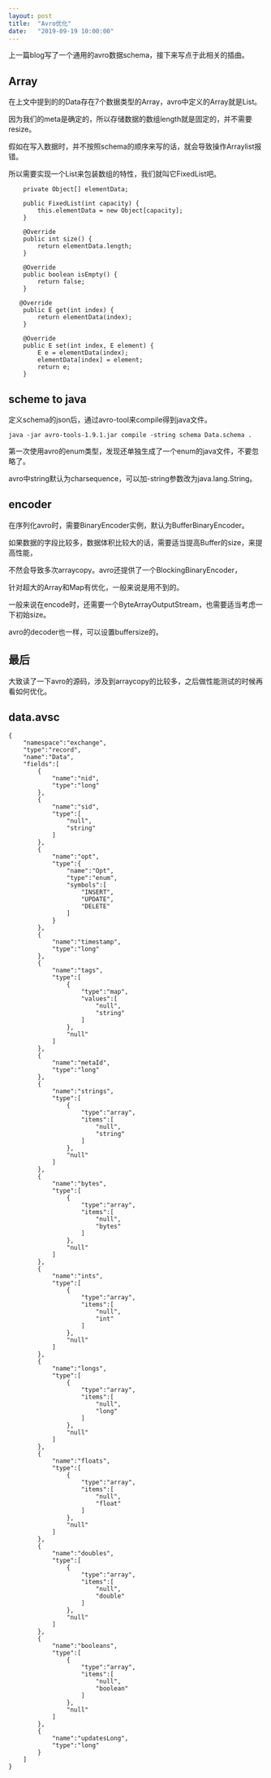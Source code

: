 ```yaml
---
layout: post
title:  "Avro优化"
date:   "2019-09-19 10:00:00"
---
```


上一篇blog写了一个通用的avro数据schema，接下来写点于此相关的插曲。

## Array

在上文中提到的的Data存在7个数据类型的Array，avro中定义的Array就是List。

因为我们的meta是确定的，所以存储数据的数组length就是固定的，并不需要resize。

假如在写入数据时，并不按照schema的顺序来写的话，就会导致操作Arraylist报错。

所以需要实现一个List来包装数组的特性，我们就叫它FixedList吧。

```
    private Object[] elementData;

    public FixedList(int capacity) {
        this.elementData = new Object[capacity];
    }

    @Override
    public int size() {
        return elementData.length;
    }

    @Override
    public boolean isEmpty() {
        return false;
    }

   @Override
    public E get(int index) {
        return elementData(index);
    }

    @Override
    public E set(int index, E element) {
        E e = elementData(index);
        elementData[index] = element;
        return e;
    }

```

## scheme to java

定义schema的json后，通过avro-tool来compile得到java文件。

```
java -jar avro-tools-1.9.1.jar compile -string schema Data.schema .
```

第一次使用avro的enum类型，发现还单独生成了一个enum的java文件，不要忽略了。

avro中string默认为charsequence，可以加-string参数改为java.lang.String。

## encoder

在序列化avro时，需要BinaryEncoder实例，默认为BufferBinaryEncoder。

如果数据的字段比较多，数据体积比较大的话，需要适当提高Buffer的size，来提高性能，

不然会导致多次arraycopy。avro还提供了一个BlockingBinaryEncoder，

针对超大的Array和Map有优化，一般来说是用不到的。

一般来说在encode时，还需要一个ByteArrayOutputStream，也需要适当考虑一下初始size。

avro的decoder也一样，可以设置buffersize的。

## 最后

大致读了一下avro的源码，涉及到arraycopy的比较多，之后做性能测试的时候再看如何优化。

## data.avsc

```
{
    "namespace":"exchange",
    "type":"record",
    "name":"Data",
    "fields":[
        {
            "name":"nid",
            "type":"long"
        },
        {
            "name":"sid",
            "type":[
                "null",
                "string"
            ]
        },
        {
            "name":"opt",
            "type":{
                "name":"Opt",
                "type":"enum",
                "symbols":[
                    "INSERT",
                    "UPDATE",
                    "DELETE"
                ]
            }
        },
        {
            "name":"timestamp",
            "type":"long"
        },
        {
            "name":"tags",
            "type":[
                {
                    "type":"map",
                    "values":[
                        "null",
                        "string"
                    ]
                },
                "null"
            ]
        },
        {
            "name":"metaId",
            "type":"long"
        },
        {
            "name":"strings",
            "type":[
                {
                    "type":"array",
                    "items":[
                        "null",
                        "string"
                    ]
                },
                "null"
            ]
        },
        {
            "name":"bytes",
            "type":[
                {
                    "type":"array",
                    "items":[
                        "null",
                        "bytes"
                    ]
                },
                "null"
            ]
        },
        {
            "name":"ints",
            "type":[
                {
                    "type":"array",
                    "items":[
                        "null",
                        "int"
                    ]
                },
                "null"
            ]
        },
        {
            "name":"longs",
            "type":[
                {
                    "type":"array",
                    "items":[
                        "null",
                        "long"
                    ]
                },
                "null"
            ]
        },
        {
            "name":"floats",
            "type":[
                {
                    "type":"array",
                    "items":[
                        "null",
                        "float"
                    ]
                },
                "null"
            ]
        },
        {
            "name":"doubles",
            "type":[
                {
                    "type":"array",
                    "items":[
                        "null",
                        "double"
                    ]
                },
                "null"
            ]
        },
        {
            "name":"booleans",
            "type":[
                {
                    "type":"array",
                    "items":[
                        "null",
                        "boolean"
                    ]
                },
                "null"
            ]
        },
        {
            "name":"updatesLong",
            "type":"long"
        }
    ]
}
```

